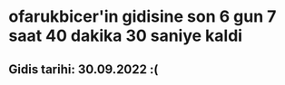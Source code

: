 # ofarukbicer'in gidisine son 6 gun 7 saat 40 dakika 30 saniye kaldi

## Gidis tarihi: 30.09.2022 :(
